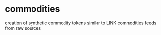 # commodities

creation of synthetic commodity tokens similar to LINK commodities feeds from raw sources 
